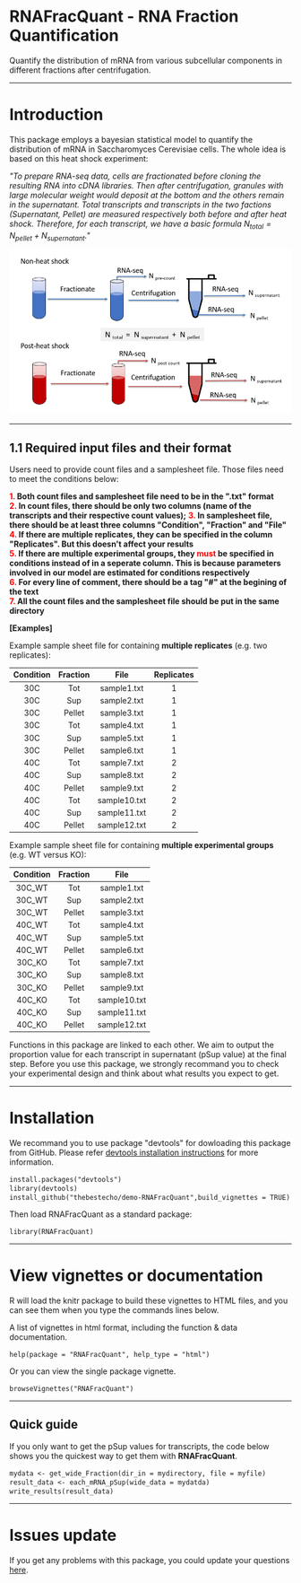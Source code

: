 # RNAFracQuant - RNA Fraction Quantification
Quantify the distribution of mRNA from various subcellular components in different fractions after centrifugation.

------------

# Introduction
This package employs a bayesian statistical model to quantify the distribution of mRNA in Saccharomyces Cerevisiae cells. The whole idea is based on this heat shock experiment:

*"To prepare RNA-seq data, cells are fractionated before cloning the resulting RNA into cDNA libraries. Then after centrifugation, granules with large molecular weight would deposit at the bottom and the others remain in the supernatant. Total transcripts and transcripts in the two factions (Supernatant, Pellet) are measured respectively both before and after heat shock. Therefore, for each transcript, we have a basic formula $N_{total} = N_{pellet} + N_{supernatant}$."*

![Experiment example design](man/figures/Experiment_design.png)

-----------

## 1.1 Required input files and their format
Users need to provide count files and a samplesheet file. Those files need to meet the conditions below:

**<span style="color:red;">1.</span> Both count files and samplesheet file need to be in the ".txt" format**  
**<span style="color:red;">2.</span> In count files, there should be only two columns (name of the transcripts and their respective count values);**
**<span style="color:red;">3.</span> In samplesheet file, there should be at least three columns "Condition", "Fraction" and "File"**  
**<span style="color:red;">4.</span> If there are multiple replicates, they can be specified in the column "Replicates". But this doesn't affect your results**  
**<span style="color:red;">5.</span> If there are multiple experimental groups, they <span style="color:red;">must</span> be specified in conditions instead of in a seperate column. This is because parameters involved in our model are estimated for conditions respectively**  
**<span style="color:red;">6.</span> For every line of comment, there should be a tag "#" at the begining of the text**  
**<span style="color:red;">7.</span> All the count files and the samplesheet file should be put in the same directory**  

**[Examples]**

Example sample sheet file for containing **multiple replicates** (e.g. two replicates):

|Condition | Fraction | File       | Replicates |
|  :----:  | :----:   |    :---:   |  :---:     |
| 30C	     | Tot	    |sample1.txt |	1         |
| 30C      | Sup      |sample2.txt |	1         |
| 30C	     | Pellet	  |sample3.txt |	1         |
| 30C      | Tot      |sample4.txt |	1         |
| 30C	     | Sup	    |sample5.txt |	1         |
| 30C      | Pellet   |sample6.txt |	1         |
| 40C	     | Tot	    |sample7.txt |	2         |
| 40C      | Sup      |sample8.txt |	2         |
| 40C	     | Pellet	  |sample9.txt |	2         |
| 40C      | Tot      |sample10.txt|	2         |
| 40C	     | Sup	    |sample11.txt|	2         |
| 40C      | Pellet   |sample12.txt|	2         |


Example sample sheet file for containing **multiple experimental groups** (e.g. WT versus KO):

|Condition | Fraction | File       |
|  :----:  | :----:   |    :---:   |
| 30C_WT	 | Tot	    |sample1.txt |
| 30C_WT   | Sup      |sample2.txt |
| 30C_WT	 | Pellet	  |sample3.txt |
| 40C_WT   | Tot      |sample4.txt |
| 40C_WT	 | Sup	    |sample5.txt |        
| 40C_WT   | Pellet   |sample6.txt |
| 30C_KO	 | Tot	    |sample7.txt |
| 30C_KO   | Sup      |sample8.txt |
| 30C_KO	 | Pellet	  |sample9.txt |
| 40C_KO   | Tot      |sample10.txt|
| 40C_KO	 | Sup	    |sample11.txt|
| 40C_KO   | Pellet   |sample12.txt|

Functions in this package are linked to each other. We aim to output the proportion value for each transcript in supernatant (pSup value) at the final step. Before you use this package, we strongly recommand you to check your experimental design and think about what results you expect to get.

-----------

# Installation

We recommand you to use package "devtools" for dowloading this package from GitHub. Please refer [devtools installation instructions](https://www.r-project.org/nosvn/pandoc/devtools.html) for more information.

```
install.packages("devtools")
library(devtools)
install_github("thebestecho/demo-RNAFracQuant",build_vignettes = TRUE)
```

Then load RNAFracQuant as a standard package:
```
library(RNAFracQuant)
```

---------

# View vignettes or documentation

R will load the knitr package to build these vignettes to HTML files, and you can see them when you type the commands lines below.

A list of vignettes in html format, including the function & data documentation.
```
help(package = "RNAFracQuant", help_type = "html")
```
Or you can view the single package vignette.
```
browseVignettes("RNAFracQuant")
```

----------------

## Quick guide

If you only want to get the pSup values for transcripts, the code below shows you the quickest way to get them with **RNAFracQuant**.
```
mydata <- get_wide_Fraction(dir_in = mydirectory, file = myfile)
result_data <- each_mRNA_pSup(wide_data = mydatda)
write_results(result_data)
```

---------



# Issues update
If you get any problems with this package, you could update your questions [here](https://github.com/thebestecho/demo-RNAFracQuant/issues).
